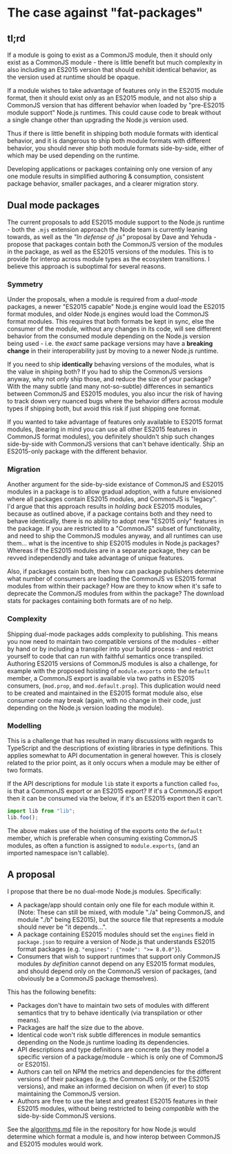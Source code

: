 # The case against "fat-packages"

## tl;rd
If a module is going to exist as a CommonJS module, then it should only exist as a CommonJS
module - there is little benefit but much complexity in also including an ES2015 version that 
should exhibit identical behavior, as the version used at runtime should be opaque.

If a module wishes to take advantage of features only in the ES2015 module format, then it should exist only
as an ES2015 module, and not also ship a CommonJS version that has different behavior when 
loaded by "pre-ES2015 module support" Node.js runtimes. This could cause code to break
without a single change other than upgrading the Node.js version used.

Thus if there is little benefit in shipping both module formats with identical behavior,
and it is dangerous to ship both module formats with different behavior, you should
never ship both module formats side-by-side, either of which may be used depending on
the runtime.

Developing applications or packages containing only one version of any one module
results in simplified authoring & consumption, consistent package behavior, smaller packages,
and a clearer migration story.

## Dual mode packages
The current proposals to add ES2015 module support to the Node.js runtime - both 
the `.mjs` extension approach the Node team is currently leaning towards, as well as 
the _"In defense of .js"_ proposal by Dave and Yehuda - propose that packages contain 
both the CommonJS version of the modules in the package, as well as the ES2015 
versions of the modules. This is to provide for interop across module types as the 
ecosystem transitions. I believe this approach is suboptimal for several reasons.

### Symmetry
Under the proposals, when a module is required from a _dual-mode_ packages,
a newer "ES2015 capable" Node.js engine would load the ES2015 format modules, and older
Node.js engines would load the CommonJS format modules. This requires that both formats
be kept in sync, else the consumer of the module, without any changes in its code,
will see different behavior from the consumed module depending on the Node.js version
being used - i.e. the _exact_ same package versions may have a __breaking change__ in
their interoperability just by moving to a newer Node.js runtime. 

If you need to ship __identically__ behaving versions of the modules, what is the
value in shiping both? If you had to ship the CommonJS versions anyway, why not _only_
ship those, and reduce the size of your package? With the many subtle (and many 
not-so-subtle) differences in semantics between CommonJS and ES2015 modules, you also
incur the risk of having to track down very nuanced bugs where the behavior differs
across module types if shipping both, but avoid this risk if just shipping one format.

If you wanted to take advantage of features only available to ES2015 format modules,
(bearing in mind you can use all other ES2015 features in CommonJS format modules),
you definitely shouldn't ship such changes side-by-side with CommonJS versions that 
can't behave identically. Ship an ES2015-only package with the different behavior.

### Migration
Another argument for the side-by-side existance of CommonJS and ES2015 modules in a
package is to allow gradual adoption, with a future envisioned where all packages
contain ES2015 modules, and CommonJS is "legacy". I'd argue that this approach
results in _holding back_ ES2015 modules, because as outlined above, if a package
contains both and they need to behave identically, there is no ability to adopt new
"ES2015 only" features in the package. If you are restricted to a "CommonJS" subset
of functionality, and need to ship the CommonJS modules anyway, and all runtimes can
use them... what is the incentive to ship ES2015 modules in Node.js packages? Whereas
if the ES2015 modules are in a separate package, they can be revved independendly and
take advantage of unique features.

Also, if packages contain both, then how can package publishers determine what
number of consumers are loading the CommonJS vs ES2015 format modules from within
their package? How are they to know when it's safe to deprecate the CommonJS modules
from within the package? The download stats for packages containing both formats are of
no help.

### Complexity
Shipping dual-mode packages adds complexity to publishing. This means you now
need to maintain two compatible versions of the modules - either by hand or by
including a transpiler into your build process - and restrict yourself to code
that can run with faithful semantics once transpiled. Authoring ES2015 versions
of CommonJS modules is also a challenge, for example with the proposed hoisting
of `module.exports` onto the `default` member, a CommonJS export is available
via two paths in ES2015 consumers, (`mod.prop`, and `mod.default.prop`). This 
duplication would need to be created and maintained in the ES2015 format module 
also, else consumer code may break (again, with no change in their code, just 
depending on the Node.js version loading the module).

### Modelling
This is a challenge that has resulted in many discussions with regards to
TypeScript and the descriptions of existing libraries in type definitions. This
applies somewhat to API documentation in general however. This is closely related
to the prior point, as it only occurs when a module may be either of two formats.

If the API descriptions for module `lib` state it exports a function called `foo`,
is that a CommonJS export or an ES2015 export? If it's a CommonJS export then
it can be consumed via the below, if it's an ES2015 export then it can't.

```javascript
import lib from "lib";
lib.foo();
```

The above makes use of the hoisting of the exports onto the `default` member,
which is preferable when consuming existing CommonJS modules, as often a function
is assigned to `module.exports`, (and an imported namespace isn't callable).

## A proposal
I propose that there be no dual-mode Node.js modules. Specifically:

 - A package/app should contain only one file for each module within it. (Note: These
 can still be mixed, with module "./a" being CommonJS, and module "./b" being ES2015),
 but the source file that represents a module should never be "it depends...". 
 - A package containing ES2015 modules should set the `engines` field in `package.json`
 to require a version of Node.js that understands ES2015 format packages (e.g. 
 `"engines": {"node": ">= 8.0.0"}`).
 - Consumers that wish to support runtimes that support only CommonJS modules _by 
 definition_ cannot depend on any ES2015 format modules, and should depend only on
 the CommonJS version of packages, (and obviously be a CommonJS package themselves).

This has the following benefits:
 - Packages don't have to maintain two sets of modules with different semantics
 that try to behave identically (via transpilation or other means).
 - Packages are half the size due to the above.
 - Identical code won't risk subtle differences in module semantics depending on
 the Node.js runtime loading its dependencies.
 - API descriptions and type definitions are concrete (as they model a specific
 version of a package/module - which is only one of CommonJS or ES2015).
 - Authors can tell on NPM the metrics and dependencies for the different versions
 of their packages (e.g. the CommonJS only, or the ES2015 versions), and make an informed
 decision on when (if ever) to stop maintaining the CommonJS version.
 - Authors are free to use the latest and greatest ES2015 features in their ES2015
 modules, without being restricted to being _compatible_ with the side-by-side CommonJS
 versions.

See the [algorithms.md](https://github.com/billti/node-es2015/blob/master/algorithms.md) 
file in the repository for how Node.js would determine which 
format a module is, and how interop between CommonJS and ES2015 modules would work.
